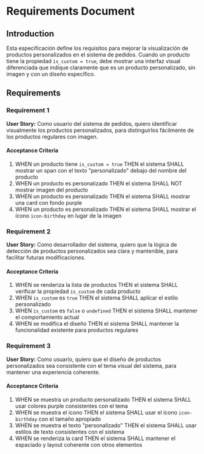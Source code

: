 # Requirements Document

## Introduction

Esta especificación define los requisitos para mejorar la visualización de productos personalizados en el sistema de pedidos. Cuando un producto tiene la propiedad `is_custom = true`, debe mostrar una interfaz visual diferenciada que indique claramente que es un producto personalizado, sin imagen y con un diseño específico.

## Requirements

### Requirement 1

**User Story:** Como usuario del sistema de pedidos, quiero identificar visualmente los productos personalizados, para distinguirlos fácilmente de los productos regulares con imagen.

#### Acceptance Criteria

1. WHEN un producto tiene `is_custom = true` THEN el sistema SHALL mostrar un span con el texto "personalizado" debajo del nombre del producto
2. WHEN un producto es personalizado THEN el sistema SHALL NOT mostrar imagen del producto
3. WHEN un producto es personalizado THEN el sistema SHALL mostrar una card con fondo purple
4. WHEN un producto es personalizado THEN el sistema SHALL mostrar el ícono `icon-birthday` en lugar de la imagen

### Requirement 2

**User Story:** Como desarrollador del sistema, quiero que la lógica de detección de productos personalizados sea clara y mantenible, para facilitar futuras modificaciones.

#### Acceptance Criteria

1. WHEN se renderiza la lista de productos THEN el sistema SHALL verificar la propiedad `is_custom` de cada producto
2. WHEN `is_custom` es `true` THEN el sistema SHALL aplicar el estilo personalizado
3. WHEN `is_custom` es `false` o `undefined` THEN el sistema SHALL mantener el comportamiento actual
4. WHEN se modifica el diseño THEN el sistema SHALL mantener la funcionalidad existente para productos regulares

### Requirement 3

**User Story:** Como usuario, quiero que el diseño de productos personalizados sea consistente con el tema visual del sistema, para mantener una experiencia coherente.

#### Acceptance Criteria

1. WHEN se muestra un producto personalizado THEN el sistema SHALL usar colores purple consistentes con el tema
2. WHEN se muestra el ícono THEN el sistema SHALL usar el ícono `icon-birthday` con el tamaño apropiado
3. WHEN se muestra el texto "personalizado" THEN el sistema SHALL usar estilos de texto consistentes con el sistema
4. WHEN se renderiza la card THEN el sistema SHALL mantener el espaciado y layout coherente con otros elementos